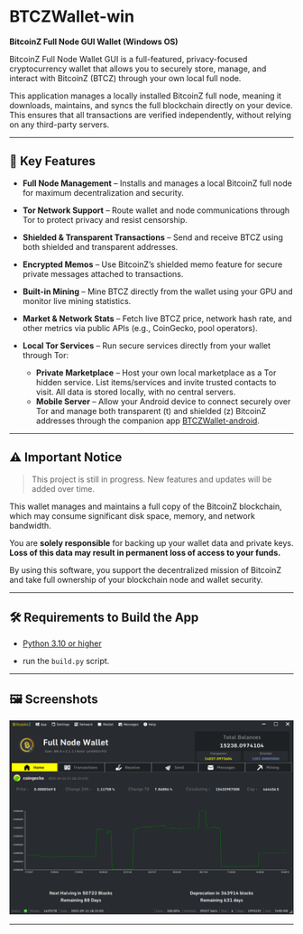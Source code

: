 
# BTCZWallet-win

**BitcoinZ Full Node GUI Wallet (Windows OS)**

BitcoinZ Full Node Wallet GUI is a full-featured, privacy-focused cryptocurrency wallet that allows you to securely store, manage, and interact with BitcoinZ (BTCZ) through your own local full node.

This application manages a locally installed BitcoinZ full node, meaning it downloads, maintains, and syncs the full blockchain directly on your device. This ensures that all transactions are verified independently, without relying on any third-party servers.

---

## 🔑 Key Features

- **Full Node Management** – Installs and manages a local BitcoinZ full node for maximum decentralization and security.  
- **Tor Network Support** – Route wallet and node communications through Tor to protect privacy and resist censorship.  
- **Shielded & Transparent Transactions** – Send and receive BTCZ using both shielded and transparent addresses.  
- **Encrypted Memos** – Use BitcoinZ’s shielded memo feature for secure private messages attached to transactions.  
- **Built-in Mining** – Mine BTCZ directly from the wallet using your GPU and monitor live mining statistics.  
- **Market & Network Stats** – Fetch live BTCZ price, network hash rate, and other metrics via public APIs (e.g., CoinGecko, pool operators).
  
- **Local Tor Services** – Run secure services directly from your wallet through Tor:  
  - **Private Marketplace** – Host your own local marketplace as a Tor hidden service. List items/services and invite trusted contacts to visit. All data is stored locally, with no central servers.  
  - **Mobile Server** – Allow your Android device to connect securely over Tor and manage both transparent (t) and shielded (z) BitcoinZ addresses through the companion app [BTCZWallet-android](https://github.com/SpaceZ-Projects/BTCZWallet-android). 

---

## ⚠️ Important Notice

> This project is still in progress. New features and updates will be added over time.

This wallet manages and maintains a full copy of the BitcoinZ blockchain, which may consume significant disk space, memory, and network bandwidth. 

You are **solely responsible** for backing up your wallet data and private keys. **Loss of this data may result in permanent loss of access to your funds.**

By using this software, you support the decentralized mission of BitcoinZ and take full ownership of your blockchain node and wallet security.

---

## 🛠 Requirements to Build the App

- [Python 3.10 or higher](https://www.python.org/downloads/)

- run the `build.py` script.

---

## 🖼 Screenshots

![BitcoinZ Wallet Home Screen](https://github.com/SpaceZ-Projects/BTCZWallet-win/blob/main/screenshots/home.png?raw=true)

---